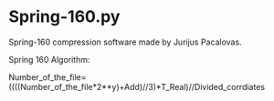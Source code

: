 # Spring-160.py
Spring-160 compression software made by Jurijus Pacalovas.

Spring 160 Algorithm:


Number_of_the_file=((((Number_of_the_file*2**y)+Add)//3)*T_Real)//Divided_corrdiates
